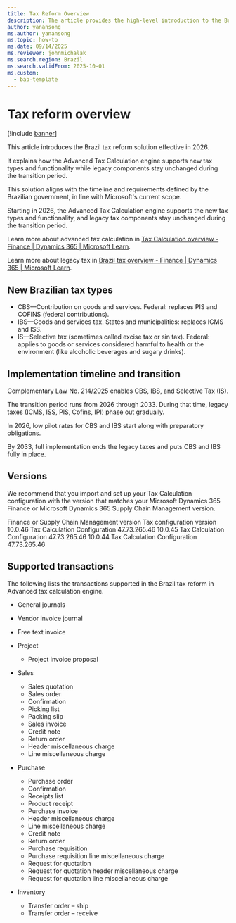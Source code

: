 ```yaml
---
title: Tax Reform Overview
description: The article provides the high-level introduction to the Brazil tax reform since 2026
author: yanansong
ms.author: yanansong
ms.topic: how-to
ms.date: 09/14/2025
ms.reviewer: johnmichalak
ms.search.region: Brazil
ms.search.validFrom: 2025-10-01
ms.custom: 
  - bap-template
---
```


# Tax reform overview

[!include [banner](../../includes/banner.md)]

This article introduces the Brazil tax reform solution effective in 2026.

It explains how the Advanced Tax Calculation engine supports new tax types and functionality while legacy components stay unchanged during the transition period.

This solution aligns with the timeline and requirements defined by the Brazilian government, in line with Microsoft's current scope.

Starting in 2026, the Advanced Tax Calculation engine supports the new tax types and functionality, and legacy tax components stay unchanged during the transition period.

Learn more about advanced tax calculation in [Tax Calculation overview - Finance | Dynamics 365 | Microsoft Learn](/dynamics365/finance/localizations/global/global-tax-calcuation-service-overview?context=%2Fdynamics365%2Fcontext%2Ffinance).

Learn more about legacy tax in [Brazil tax overview - Finance | Dynamics 365 | Microsoft Learn](/dynamics365/finance/localizations/brazil/latam-bra-calculate-taxes).


## New Brazilian tax types
- CBS—Contribution on goods and services. Federal: replaces PIS and COFINS (federal contributions).
- IBS—Goods and services tax. States and municipalities: replaces ICMS and ISS.
- IS—Selective tax (sometimes called excise tax or sin tax). Federal: applies to goods or services considered harmful to health or the environment (like alcoholic beverages and sugary drinks).

## Implementation timeline and transition

Complementary Law No. 214/2025 enables CBS, IBS, and Selective Tax (IS). 

The transition period runs from 2026 through 2033. During that time, legacy taxes (ICMS, ISS, PIS, Cofins, IPI) phase out gradually. 

In 2026, low pilot rates for CBS and IBS start along with preparatory obligations. 

By 2033, full implementation ends the legacy taxes and puts CBS and IBS fully in place.

## Versions
We recommend that you import and set up your Tax Calculation configuration with the version that matches your Microsoft Dynamics 365 Finance or Microsoft Dynamics 365 Supply Chain Management version.

Finance or Supply Chain Management version	Tax configuration version
10.0.46	Tax Calculation Configuration 47.73.265.46
10.0.45	Tax Calculation Configuration 47.73.265.46
10.0.44	Tax Calculation Configuration 47.73.265.46

## Supported transactions
The following lists the transactions supported in the Brazil tax reform in Advanced tax calculation engine.

* General journals
* Vendor invoice journal
* Free text invoice
* Project
  * Project invoice proposal
   
* Sales
  * Sales quotation
  * Sales order
  * Confirmation
  * Picking list
  * Packing slip
  * Sales invoice
  * Credit note
  * Return order
  * Header miscellaneous charge
  * Line miscellaneous charge
* Purchase
  * Purchase order
  * Confirmation
  * Receipts list
  * Product receipt
  * Purchase invoice
  * Header miscellaneous charge
  * Line miscellaneous charge
  * Credit note
  * Return order
  * Purchase requisition
  * Purchase requisition line miscellaneous charge
  * Request for quotation
  * Request for quotation header miscellaneous charge
  * Request for quotation line miscellaneous charge
* Inventory
  * Transfer order – ship
  * Transfer order – receive


